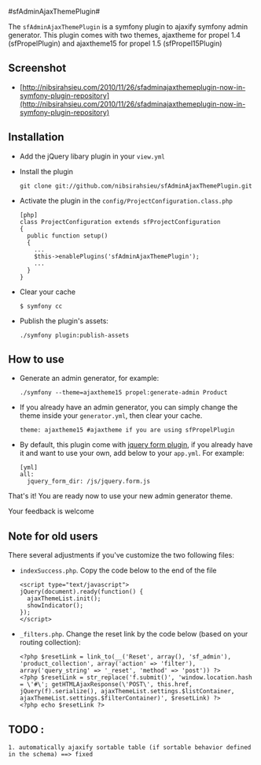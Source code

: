 #sfAdminAjaxThemePlugin#

The `sfAdminAjaxThemePlugin` is a symfony plugin to ajaxify symfony admin generator.
This plugin comes with two themes, ajaxtheme for propel 1.4 (sfPropelPlugin) and ajaxtheme15 for propel 1.5 (sfPropel15Plugin)

## Screenshot ##

* [http://nibsirahsieu.com/2010/11/26/sfadminajaxthemeplugin-now-in-symfony-plugin-repository](http://nibsirahsieu.com/2010/11/26/sfadminajaxthemeplugin-now-in-symfony-plugin-repository)

## Installation ##
  * Add the jQuery libary plugin  in your `view.yml`

  * Install the plugin

        git clone git://github.com/nibsirahsieu/sfAdminAjaxThemePlugin.git

  * Activate the plugin in the `config/ProjectConfiguration.class.php`

        [php]
        class ProjectConfiguration extends sfProjectConfiguration
        {
          public function setup()
          {
            ...
            $this->enablePlugins('sfAdminAjaxThemePlugin');
            ...
          }
        }
  * Clear your cache

        $ symfony cc

  * Publish the plugin's assets:

        ./symfony plugin:publish-assets

## How to use ##
  * Generate an admin generator, for example:

        ./symfony --theme=ajaxtheme15 propel:generate-admin Product

  * If you already have an admin generator, you can simply change the theme inside your `generator.yml`, then clear your cache.

        theme: ajaxtheme15 #ajaxtheme if you are using sfPropelPlugin

  * By default, this plugin come with [jquery form plugin](http://malsup.com/jquery/form/), if you already have it and want to use your own, add below to your `app.yml`. For example:

        [yml]
        all:
          jquery_form_dir: /js/jquery.form.js

That's it! You are ready now to use your new admin generator theme.

Your feedback is welcome

## Note for old users ##
There several adjustments if you've customize the two following files:

  * `indexSuccess.php`. Copy the code below to the end of the file

        <script type="text/javascript">
        jQuery(document).ready(function() {
          ajaxThemeList.init();
          showIndicator();
        });
        </script>

  * `_filters.php`. Change the reset link by the code below (based on your routing collection):

        <?php $resetLink = link_to(__('Reset', array(), 'sf_admin'), 'product_collection', array('action' => 'filter'), array('query_string' => '_reset', 'method' => 'post')) ?>
        <?php $resetLink = str_replace('f.submit()', 'window.location.hash = \'#\'; getHTMLAjaxResponse(\'POST\', this.href, jQuery(f).serialize(), ajaxThemeList.settings.$listContainer, ajaxThemeList.settings.$filterContainer)', $resetLink) ?>
        <?php echo $resetLink ?>

TODO :
------
    1. automatically ajaxify sortable table (if sortable behavior defined in the schema) ==> fixed

